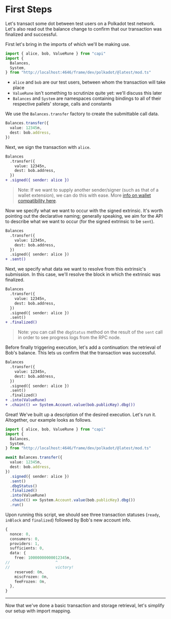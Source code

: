 # First Steps

Let's transact some dot between test users on a Polkadot test network. Let's
also read out the balance change to confirm that our transaction was finalized
and successful.

First let's bring in the imports of which we'll be making use.

```ts
import { alice, bob, ValueRune } from "capi"
import {
  Balances,
  System,
} from "http://localhost:4646/frame/dev/polkadot/@latest/mod.ts"
```

- `alice` and `bob` are our test users, between whom the transaction will take
  place
- `ValueRune` isn't something to scrutinize quite yet: we'll discuss this later
- `Balances` and `System` are namespaces containing bindings to all of their
  respective pallets' storage, calls and constants

We use the `Balances.transfer` factory to create the submittable call data.

```ts
Balances.transfer({
  value: 12345n,
  dest: bob.address,
})
```

Next, we sign the transaction with `alice`.

```diff
Balances
  .transfer({
    value: 12345n,
    dest: bob.address,
  })
+ .signed({ sender: alice })
```

> Note: If we want to supply another sender/signer (such as that of a wallet
> extension), we can do this with ease. More
> [info on wallet compatibility here](/docs/integrations/wallets.md).

Now we specify what we want to occur with the signed extrinsic. It's worth
pointing out the declarative naming; generally speaking, we aim for the API to
describe what we want to occur (for the signed extrinsic to be `sent`).

```diff
Balances
  .transfer({
    value: 12345n,
    dest: bob.address,
  })
  .signed({ sender: alice })
+ .sent()
```

Next, we specify what data we want to resolve from this extrinsic's submission.
In this case, we'll resolve the block in which the extrinsic was finalized.

```diff
Balances
  .transfer({
    value: 12345n,
    dest: bob.address,
  })
  .signed({ sender: alice })
  .sent()
+ .finalized()
```

> Note: you can call the `dbgStatus` method on the result of the `sent` call in
> order to see progress logs from the RPC node.

Before finally triggering execution, let's add a continuation: the retrieval of
Bob's balance. This lets us confirm that the transaction was successful.

```diff
Balances
  .transfer({
    value: 12345n,
    dest: bob.address,
  })
  .signed({ sender: alice })
  .sent()
  .finalized()
+ .into(ValueRune)
+ .chain(() => System.Account.value(bob.publicKey).dbg())
```

Great! We've built up a description of the desired execution. Let's run it.
Altogether, our example looks as follows.

```ts
import { alice, bob, ValueRune } from "capi"
import {
  Balances,
  System,
} from "http://localhost:4646/frame/dev/polkadot/@latest/mod.ts"

await Balances.transfer({
  value: 12345n,
  dest: bob.address,
})
  .signed({ sender: alice })
  .sent()
  .dbgStatus()
  .finalized()
  .into(ValueRune)
  .chain(() => System.Account.value(bob.publicKey).dbg())
  .run()
```

Upon running this script, we should see three transaction statuses (`ready`,
`inBlock` and `finalized`) followed by Bob's new account info.

```ts
{
  nonce: 0,
  consumers: 0,
  providers: 1,
  sufficients: 0,
  data: {
    free: 10000000000012345n,
//                    ^
//                    victory!
    reserved: 0n,
    miscFrozen: 0n,
    feeFrozen: 0n,
  },
}
```

---

Now that we've done a basic transaction and storage retrieval, let's simplify
our setup with import mapping.

